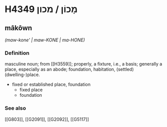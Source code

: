# H4349 מָכוֹן / מכון

## mâkôwn

_(maw-kone' | maw-KONE | ma-HONE)_

### Definition

masculine noun; from [[H3559]]; properly, a fixture, i.e., a basis; generally a place, especially as an abode; foundation, habitation, (settled) (dwelling-)place.

- fixed or established place, foundation
    - fixed place
    - foundation
### See also

[[G803]], [[G2091]], [[G2092]], [[G5117]]

